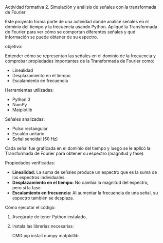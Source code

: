 Actividad formativa 2. Simulación y análisis de señales con la transformada de Fourier

Este proyecto forma parte de una actividad donde analicé señales en el dominio del tiempo y la frecuencia usando Python. Apliqué la Transformada de Fourier para ver cómo se comportan diferentes señales y qué información se puede obtener de su espectro.

objetivo:

Entender cómo se representan las señales en el dominio de la frecuencia y comprobar propiedades importantes de la Transformada de Fourier como:

- Linealidad
- Desplazamiento en el tiempo
- Escalamiento en frecuencia

Herramientas utilizadas:

- Python 3
- NumPy
- Matplotlib

Señales analizadas:

- Pulso rectangular
- Escalón unitario
- Señal senoidal (50 Hz)

Cada señal fue graficada en el dominio del tiempo y luego se le aplicó la Transformada de Fourier para obtener su espectro (magnitud y fase).

Propiedades verificadas:

- **Linealidad:** La suma de señales produce un espectro que es la suma de los espectros individuales.
- **Desplazamiento en el tiempo:** No cambia la magnitud del espectro, pero sí la fase.
- **Escalamiento en frecuencia:** Al aumentar la frecuencia de una señal, su espectro también se desplaza.

Cómo ejecutar el código:

1. Asegúrate de tener Python instalado.
2. Instala las librerías necesarias:

   CMD
   pip install numpy matplotlib

